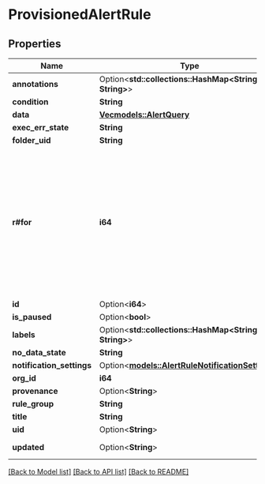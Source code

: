 # ProvisionedAlertRule

## Properties

Name | Type | Description | Notes
------------ | ------------- | ------------- | -------------
**annotations** | Option<**std::collections::HashMap<String, String>**> |  | [optional]
**condition** | **String** |  | 
**data** | [**Vec<models::AlertQuery>**](AlertQuery.md) |  | 
**exec_err_state** | **String** |  | 
**folder_uid** | **String** |  | 
**r#for** | **i64** | A Duration represents the elapsed time between two instants as an int64 nanosecond count. The representation limits the largest representable duration to approximately 290 years. | 
**id** | Option<**i64**> |  | [optional]
**is_paused** | Option<**bool**> |  | [optional]
**labels** | Option<**std::collections::HashMap<String, String>**> |  | [optional]
**no_data_state** | **String** |  | 
**notification_settings** | Option<[**models::AlertRuleNotificationSettings**](AlertRuleNotificationSettings.md)> |  | [optional]
**org_id** | **i64** |  | 
**provenance** | Option<**String**> |  | [optional]
**rule_group** | **String** |  | 
**title** | **String** |  | 
**uid** | Option<**String**> |  | [optional]
**updated** | Option<**String**> |  | [optional][readonly]

[[Back to Model list]](../README.md#documentation-for-models) [[Back to API list]](../README.md#documentation-for-api-endpoints) [[Back to README]](../README.md)


